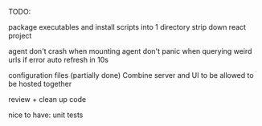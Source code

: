 TODO:

<!-- add ui boxes -->
<!-- launch debounce? -->
<!-- list dir loading time slow? -->
<!-- gen thumbnail queue -->
<!-- search function -->
<!-- project intro page -->
<!-- install scripts -->

package executables and install scripts into 1 directory
strip down react project 

agent don't crash when mounting
agent don't panic when querying weird urls
if error auto refresh in 10s

configuration files (partially done)
Combine server and UI to be allowed to be hosted together

review + clean up code

nice to have:
unit tests